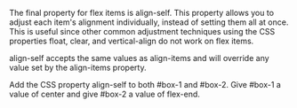 The final property for flex items is align-self. This property allows you to adjust each item's alignment individually, instead of setting them all at once. This is useful since other common adjustment techniques using the CSS properties float, clear, and vertical-align do not work on flex items.

align-self accepts the same values as align-items and will override any value set by the align-items property.


Add the CSS property align-self to both #box-1 and #box-2. Give #box-1 a value of center and give #box-2 a value of flex-end.
